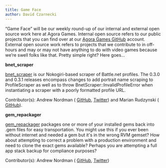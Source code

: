 ```yaml
---
title: Game Face
author: David Czarnecki
---
```

“Game Face” will be our weekly round-up of our internal and external open source work here at Agora Games. Internal open source refers to our public projects that you can find over at our [Agora Games GitHub](https://github.com/agoragames/) account. External open source work refers to projects that we contribute to in off-hours and may or may not have anything to do with video games because we’re swell folks like that. Pretty simple right? Here goes…

 **bnet_scraper**

 [bnet_scraper](https://github.com/agoragames/bnet_scraper/) is our Nokogiri-based scraper of Battle.net profiles. The 0.3.0 and 0.3.1 releases encompass changes to add portrait name scraping to ProfileScraper as well as to throw BnetScraper::InvalidProfileError when instantiating a scraper with a poorly formatted profile URL.

 Contributor(s): Andrew Nordman ( [GitHub](https://github.com/Cadwallion/), [Twitter](https://twitter.com/Cadwallion)) and Marian Rudzynski ( [GitHub](https://github.com/fx)).

 **gem_repackager**

 [gem_repackager](https://github.com/cadwallion/gem_repackager) packages one or more of your installed gems back into .gem files for easy transportation. You might use this if you ever been without internet and needed a gem but it's in the wrong RVM gemset? How about attempting to correct a problem with a production environment and need to clone the exact gems available? Perhaps you are attempting a full app stack backup for compliance purposes?

 Contributor(s): Andrew Nordman ( [GitHub](https://github.com/Cadwallion/), [Twitter](https://twitter.com/Cadwallion))
